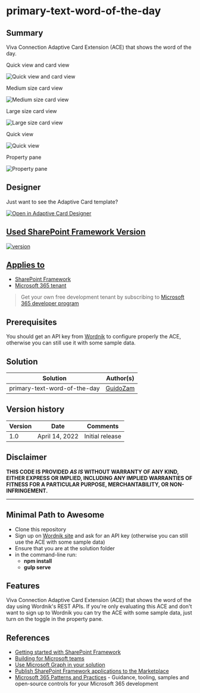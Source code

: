 # primary-text-word-of-the-day


## Summary

Viva Connection Adaptive Card Extension (ACE) that shows the word of the day.

Quick view and card view

![Quick view and card view](./assets/QuickViewAndCardView.png)

Medium size card view

![Medium size card view](./assets/CardView_Medium.png)

Large size card view

![Large size card view](./assets/CardView_Large.png)

Quick view

![Quick view](./assets/QuickView.png)

Property pane

![Property pane](./assets/PropertyPane.png)

## Designer

Just want to see the Adaptive Card template?

<p>
    <a href="https://adaptivecards.io/designer/index.html?card=https%3A%2F%2Fraw.githubusercontent.com%2Fpnp%2Fsp-dev-fx-aces%2Fmain%2Fsamples%2FPrimaryTextCard-WordOfTheDay%2Fsrc%2FadaptiveCardExtensions%2FrecentFilesAce%2FquickView%2Ftemplate%2FQuickViewTemplate.json&data=https%3A%2F%2Fraw.githubusercontent.com%2Fpnp%2Fsp-dev-fx-aces%2Fmain%2Fsamples%2FPrimaryTextCard-WordOfTheDay%2Fassets%2FquickViewSampleData.json">
        <img src="https://raw.githubusercontent.com/pnp/sp-dev-fx-aces/main/samples/PrimaryTextCard-WordOfTheDay/assets/btn-open-in-designer.png" alt="Open in Adaptive Card Designer" />
</p>

## Used SharePoint Framework Version

![version](https://img.shields.io/badge/version-1.13-green.svg)

## Applies to

- [SharePoint Framework](https://aka.ms/spfx)
- [Microsoft 365 tenant](https://docs.microsoft.com/en-us/sharepoint/dev/spfx/set-up-your-developer-tenant)

> Get your own free development tenant by subscribing to [Microsoft 365 developer program](http://aka.ms/o365devprogram)

## Prerequisites

You should get an API key from [Wordnik](https://www.wordnik.com/) to configure properly the ACE, otherwise you can still use it with some sample data.

## Solution

Solution|Author(s)
--------|---------
primary-text-word-of-the-day | [GuidoZam](https://github.com/GuidoZam)

## Version history

Version|Date|Comments
-------|----|--------
1.0|April 14, 2022|Initial release

## Disclaimer

**THIS CODE IS PROVIDED *AS IS* WITHOUT WARRANTY OF ANY KIND, EITHER EXPRESS OR IMPLIED, INCLUDING ANY IMPLIED WARRANTIES OF FITNESS FOR A PARTICULAR PURPOSE, MERCHANTABILITY, OR NON-INFRINGEMENT.**

---

## Minimal Path to Awesome

- Clone this repository
- Sign up on [Wordnik site](https://www.wordnik.com/) and ask for an API key (otherwise you can still use the ACE with some sample data)
- Ensure that you are at the solution folder
- in the command-line run:
  - **npm install**
  - **gulp serve**

## Features

Viva Connection Adaptive Card Extension (ACE) that shows the word of the day using Wordnik's REST APIs.
If you're only evaluating this ACE and don't want to sign up to Wordnik you can try the ACE with some sample data, just turn on the toggle in the property pane.

## References

- [Getting started with SharePoint Framework](https://docs.microsoft.com/en-us/sharepoint/dev/spfx/set-up-your-developer-tenant)
- [Building for Microsoft teams](https://docs.microsoft.com/en-us/sharepoint/dev/spfx/build-for-teams-overview)
- [Use Microsoft Graph in your solution](https://docs.microsoft.com/en-us/sharepoint/dev/spfx/web-parts/get-started/using-microsoft-graph-apis)
- [Publish SharePoint Framework applications to the Marketplace](https://docs.microsoft.com/en-us/sharepoint/dev/spfx/publish-to-marketplace-overview)
- [Microsoft 365 Patterns and Practices](https://aka.ms/m365pnp) - Guidance, tooling, samples and open-source controls for your Microsoft 365 development